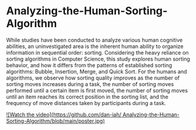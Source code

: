 # Analyzing-the-Human-Sorting-Algorithm

While studies have been conducted to analyze various human cognitive abilities, an uninvestigated area is the inherent human ability to organize information in sequential order: sorting. Considering the heavy reliance on sorting algorithms in Computer Science, this study explores human sorting behavior, and how it differs from the patterns of established sorting algorithms: Bubble, Insertion, Merge, and Quick Sort. For the humans and algorithms, we observe how sorting quality improves as the number of sorting moves increases during a task, the number of sorting moves performed until a certain item is first moved, the number of sorting moves until an item reaches its correct position in the sorting list, and the frequency of move distances taken by participants during a task.

[![Watch the video](https://github.com/dan-iah/
Analyzing-the-Human-Sorting-Algorithm/blob/main/poster.jpg)](https://youtu.be/tTNgXS0dCgE)
